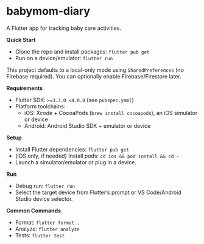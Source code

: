 # babymom-diary

A Flutter app for tracking baby care activities.

**Quick Start**
- Clone the repo and install packages: `flutter pub get`
- Run on a device/emulator: `flutter run`

This project defaults to a local-only mode using `SharedPreferences` (no Firebase required). You can optionally enable Firebase/Firestore later.

**Requirements**
- Flutter SDK: `>=3.3.0 <4.0.0` (see `pubspec.yaml`)
- Platform toolchains:
  - iOS: Xcode + CocoaPods (`brew install cocoapods`), an iOS simulator or device
  - Android: Android Studio SDK + emulator or device

**Setup**
- Install Flutter dependencies: `flutter pub get`
- (iOS only, if needed) Install pods: `cd ios && pod install && cd -`
- Launch a simulator/emulator or plug in a device.

**Run**
- Debug run: `flutter run`
- Select the target device from Flutter’s prompt or VS Code/Android Studio device selector.

**Common Commands**
- Format: `flutter format .`
- Analyze: `flutter analyze`
- Tests: `flutter test`
